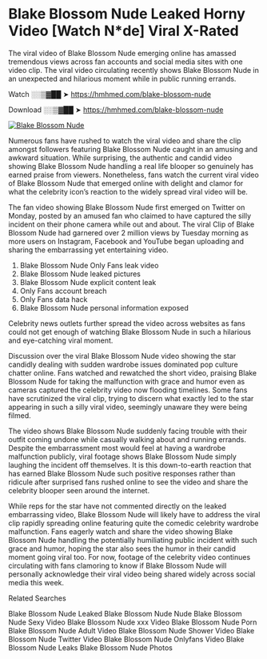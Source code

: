 ﻿# Blake Blossom Nude Leaked Horny Video [Watch N*de] Viral X-Rated

The viral video of ﻿Blake Blossom Nude emerging online has amassed tremendous views across fan accounts and social media sites with one video clip. The viral video circulating recently shows ﻿Blake Blossom Nude in an unexpected and hilarious moment while in public running errands. 

Watch ░░▒▓██ ➤ https://hmhmed.com/blake-blossom-nude

Download ░░▒▓██ ➤ https://hmhmed.com/blake-blossom-nude

[![Blake Blossom Nude](https://i.imgur.com/dJHk4Zq.gif)](https://hmhmed.com/blake-blossom-nude)

Numerous fans have rushed to watch the viral video and share the clip amongst followers featuring ﻿Blake Blossom Nude caught in an amusing and awkward situation. While surprising, the authentic and candid video showing ﻿Blake Blossom Nude handling a real life blooper so genuinely has earned praise from viewers. Nonetheless, fans watch the current viral video of ﻿Blake Blossom Nude that emerged online with delight and clamor for what the celebrity icon’s reaction to the widely spread viral video will be.

The fan video showing ﻿Blake Blossom Nude first emerged on Twitter on Monday, posted by an amused fan who claimed to have captured the silly incident on their phone camera while out and about. The viral Clip of ﻿Blake Blossom Nude had garnered over 2 million views by Tuesday morning as more users on Instagram, Facebook and YouTube began uploading and sharing the embarrassing yet entertaining video. 

1. ﻿Blake Blossom Nude Only Fans leak video
2. ﻿Blake Blossom Nude leaked pictures
3. ﻿Blake Blossom Nude explicit content leak
4. Only Fans account breach
5. Only Fans data hack
6. ﻿Blake Blossom Nude personal information exposed

Celebrity news outlets further spread the video across websites as fans could not get enough of watching ﻿Blake Blossom Nude in such a hilarious and eye-catching viral moment. 

Discussion over the viral ﻿Blake Blossom Nude video showing the star candidly dealing with sudden wardrobe issues dominated pop culture chatter online. Fans watched and rewatched the short video, praising ﻿Blake Blossom Nude for taking the malfunction with grace and humor even as cameras captured the celebrity video now flooding timelines. Some fans have scrutinized the viral clip, trying to discern what exactly led to the star appearing in such a silly viral video, seemingly unaware they were being filmed.

The video shows ﻿Blake Blossom Nude suddenly facing trouble with their outfit coming undone while casually walking about and running errands. Despite the embarrassment most would feel at having a wardrobe malfunction publicly, viral footage shows ﻿Blake Blossom Nude simply laughing the incident off themselves. It is this down-to-earth reaction that has earned ﻿Blake Blossom Nude such positive responses rather than ridicule after surprised fans rushed online to see the video and share the celebrity blooper seen around the internet.  

While reps for the star have not commented directly on the leaked embarrassing video, ﻿Blake Blossom Nude will likely have to address the viral clip rapidly spreading online featuring quite the comedic celebrity wardrobe malfunction. Fans eagerly watch and share the video showing ﻿Blake Blossom Nude handling the potentially humiliating public incident with such grace and humor, hoping the star also sees the humor in their candid moment going viral too. For now, footage of the celebrity video continues circulating with fans clamoring to know if ﻿Blake Blossom Nude will personally acknowledge their viral video being shared widely across social media this week.

Related Searches

﻿Blake Blossom Nude Leaked
﻿Blake Blossom Nude Nude
﻿Blake Blossom Nude Sexy Video
﻿Blake Blossom Nude xxx Video
﻿Blake Blossom Nude Porn
﻿Blake Blossom Nude Adult Video
﻿Blake Blossom Nude Shower Video
﻿Blake Blossom Nude Twitter Video
﻿Blake Blossom Nude Onlyfans Video
﻿Blake Blossom Nude Leaks
﻿Blake Blossom Nude Photos